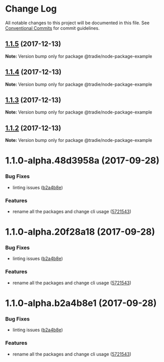 # Change Log

All notable changes to this project will be documented in this file.
See [Conventional Commits](https://conventionalcommits.org) for commit guidelines.

<a name="1.1.5"></a>
## [1.1.5](https://github.com/jameslnewell/tradie-v4/compare/@tradie/node-package-example@1.1.4...@tradie/node-package-example@1.1.5) (2017-12-13)




**Note:** Version bump only for package @tradie/node-package-example

<a name="1.1.4"></a>
## [1.1.4](https://github.com/jameslnewell/tradie-v4/compare/@tradie/node-package-example@1.1.3...@tradie/node-package-example@1.1.4) (2017-12-13)




**Note:** Version bump only for package @tradie/node-package-example

<a name="1.1.3"></a>
## [1.1.3](https://github.com/jameslnewell/tradie-v4/compare/@tradie/node-package-example@1.1.2...@tradie/node-package-example@1.1.3) (2017-12-13)




**Note:** Version bump only for package @tradie/node-package-example

<a name="1.1.2"></a>
## [1.1.2](https://github.com/jameslnewell/tradie-v4/compare/@tradie/node-package-example@1.1.1...@tradie/node-package-example@1.1.2) (2017-12-13)




**Note:** Version bump only for package @tradie/node-package-example

<a name="1.1.0-alpha.48d3958a"></a>
# 1.1.0-alpha.48d3958a (2017-09-28)


### Bug Fixes

* linting issues ([b2a4b8e](https://github.com/jameslnewell/tradie-v4/commit/b2a4b8e))


### Features

* rename all the packages and change cli usage ([5721543](https://github.com/jameslnewell/tradie-v4/commit/5721543))




<a name="1.1.0-alpha.20f28a18"></a>
# 1.1.0-alpha.20f28a18 (2017-09-28)


### Bug Fixes

* linting issues ([b2a4b8e](https://github.com/jameslnewell/tradie-v4/commit/b2a4b8e))


### Features

* rename all the packages and change cli usage ([5721543](https://github.com/jameslnewell/tradie-v4/commit/5721543))




<a name="1.1.0-alpha.b2a4b8e1"></a>
# 1.1.0-alpha.b2a4b8e1 (2017-09-28)


### Bug Fixes

* linting issues ([b2a4b8e](https://github.com/jameslnewell/tradie-v4/commit/b2a4b8e))


### Features

* rename all the packages and change cli usage ([5721543](https://github.com/jameslnewell/tradie-v4/commit/5721543))
